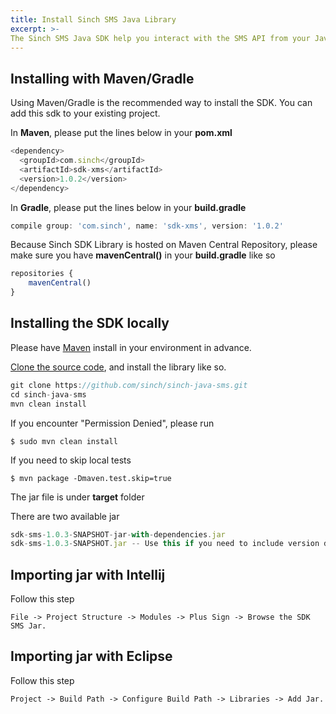 ```yaml
---
title: Install Sinch SMS Java Library 
excerpt: >-
The Sinch SMS Java SDK help you interact with the SMS API from your Java Application. This guide helps you set up SMS SDK in your application.
---
```

## Installing with Maven/Gradle

Using Maven/Gradle is the recommended way to install the SDK. You can add this sdk to your existing project.

In **Maven**, please put the lines below in your **pom.xml**

```javascript
<dependency>
  <groupId>com.sinch</groupId>
  <artifactId>sdk-xms</artifactId>
  <version>1.0.2</version>
</dependency>
```

In **Gradle**, please put the lines below in your **build.gradle**

```javascript
compile group: 'com.sinch', name: 'sdk-xms', version: '1.0.2'
```

Because Sinch SDK Library is hosted on Maven Central Repository, please make sure you have **mavenCentral()** in your **build.gradle** like so

```javascript
repositories {
    mavenCentral()
}
```

## Installing the SDK locally

Please have [Maven](http://maven.apache.org/download.html) install in your environment in advance.

[Clone the source code](https://github.com/sinch/sinch-java-sms), and install the library like so. 

```javascript
git clone https://github.com/sinch/sinch-java-sms.git
cd sinch-java-sms    
mvn clean install
```

If you encounter "Permission Denied", please run 

    $ sudo mvn clean install

If you need to skip local tests

    $ mvn package -Dmaven.test.skip=true

The jar file is under **target** folder 

There are two available jar

```javascript
sdk-sms-1.0.3-SNAPSHOT-jar-with-dependencies.jar 
sdk-sms-1.0.3-SNAPSHOT.jar -- Use this if you need to include version dependencies on your own.
```

## Importing jar with Intellij

Follow this step

```
File -> Project Structure -> Modules -> Plus Sign -> Browse the SDK SMS Jar.
```

## Importing jar with Eclipse

Follow this step

```
Project -> Build Path -> Configure Build Path -> Libraries -> Add Jar.
```